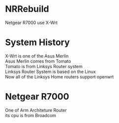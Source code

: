 # NRRebuild  

Netgear R7000 use X-Wrt  

#  System History  
X-Wrt is one of the Asus Merlin  
Asus Merlin comes from Tomato  
Tomato is from Linksys Router system  
Linksys Router System is based on the Linux  
Now all of the Linksys Home routers support openwrt  

# Netgear R7000

One of Arm Architeture Router    
its cpu is from Broadcom
